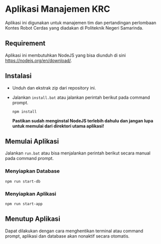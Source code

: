 # Aplikasi Manajemen KRC

Aplikasi ini digunakan untuk manajemen tim dan pertandingan perlombaan Kontes Robot Cerdas yang diadakan di Politeknik Negeri Samarinda.

## Requirement

Aplikasi ini membutuhkan NodeJS yang bisa diunduh di sini <https://nodejs.org/en/download/>.

## Instalasi

* Unduh dan ekstrak zip dari repository ini.
* Jalankan ``` install.bat ``` atau jalankan perintah berikut pada command prompt.
    ``` 
    npm install 
    ```

    **Pastikan sudah menginstal NodeJS terlebih dahulu dan jangan lupa untuk memulai dari direktori utama aplikasi!**

## Memulai Aplikasi
Jalankan ``` run.bat ``` atau bisa menjalankan perintah berikut secara manual pada command prompt.

### Menyiapkan Database

```
npm run start-db
```

### Menyiapkan Aplikasi
```
npm run start-app
``` 

## Menutup Aplikasi
Dapat dilakukan dengan cara menghentikan terminal atau command prompt, aplikasi dan database akan nonaktif secara otomatis.